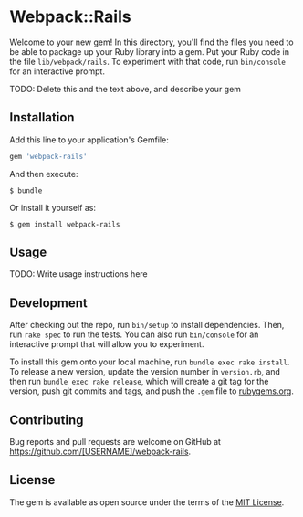 # Webpack::Rails

Welcome to your new gem! In this directory, you'll find the files you need to be able to package up your Ruby library into a gem. Put your Ruby code in the file `lib/webpack/rails`. To experiment with that code, run `bin/console` for an interactive prompt.

TODO: Delete this and the text above, and describe your gem

## Installation

Add this line to your application's Gemfile:

```ruby
gem 'webpack-rails'
```

And then execute:

    $ bundle

Or install it yourself as:

    $ gem install webpack-rails

## Usage

TODO: Write usage instructions here

## Development

After checking out the repo, run `bin/setup` to install dependencies. Then, run `rake spec` to run the tests. You can also run `bin/console` for an interactive prompt that will allow you to experiment.

To install this gem onto your local machine, run `bundle exec rake install`. To release a new version, update the version number in `version.rb`, and then run `bundle exec rake release`, which will create a git tag for the version, push git commits and tags, and push the `.gem` file to [rubygems.org](https://rubygems.org).

## Contributing

Bug reports and pull requests are welcome on GitHub at https://github.com/[USERNAME]/webpack-rails.


## License

The gem is available as open source under the terms of the [MIT License](http://opensource.org/licenses/MIT).

